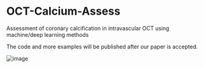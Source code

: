 # OCT-Calcium-Assess
 Assessment of coronary calcification  in intravascular OCT using machine/deep learning methods


The code and more examples will be published after our paper is accepted.

![image](https://github.com/IFF-0303/OCT-Calcium-Assess/blob/main/Figures/mvd70-z6sdp.gif)

